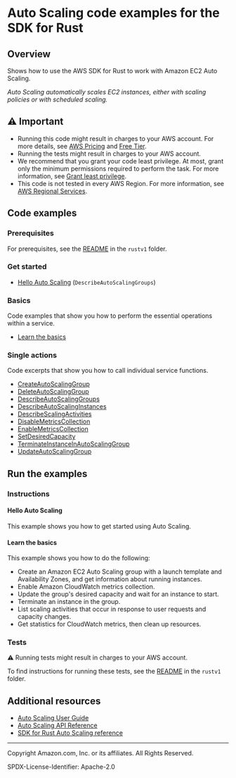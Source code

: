 # Auto Scaling code examples for the SDK for Rust

## Overview

Shows how to use the AWS SDK for Rust to work with Amazon EC2 Auto Scaling.

<!--custom.overview.start-->
<!--custom.overview.end-->

_Auto Scaling automatically scales EC2 instances, either with scaling policies or with scheduled scaling._

## ⚠ Important

* Running this code might result in charges to your AWS account. For more details, see [AWS Pricing](https://aws.amazon.com/pricing/) and [Free Tier](https://aws.amazon.com/free/).
* Running the tests might result in charges to your AWS account.
* We recommend that you grant your code least privilege. At most, grant only the minimum permissions required to perform the task. For more information, see [Grant least privilege](https://docs.aws.amazon.com/IAM/latest/UserGuide/best-practices.html#grant-least-privilege).
* This code is not tested in every AWS Region. For more information, see [AWS Regional Services](https://aws.amazon.com/about-aws/global-infrastructure/regional-product-services).

<!--custom.important.start-->
<!--custom.important.end-->

## Code examples

### Prerequisites

For prerequisites, see the [README](../../README.md#Prerequisites) in the `rustv1` folder.


<!--custom.prerequisites.start-->
<!--custom.prerequisites.end-->

### Get started

- [Hello Auto Scaling](src/bin/list-autoscaling-groups.rs#L22) (`DescribeAutoScalingGroups`)


### Basics

Code examples that show you how to perform the essential operations within a service.

- [Learn the basics](Cargo.toml)


### Single actions

Code excerpts that show you how to call individual service functions.

- [CreateAutoScalingGroup](src/bin/create-autoscaling-group.rs#L30)
- [DeleteAutoScalingGroup](src/bin/delete-autoscaling-group.rs#L30)
- [DescribeAutoScalingGroups](src/bin/list-autoscaling-groups.rs#L22)
- [DescribeAutoScalingInstances](src/scenario.rs#L532)
- [DescribeScalingActivities](src/scenario.rs#L399)
- [DisableMetricsCollection](src/scenario.rs#L617)
- [EnableMetricsCollection](src/scenario.rs#L294)
- [SetDesiredCapacity](src/scenario.rs#L595)
- [TerminateInstanceInAutoScalingGroup](src/scenario.rs#L654)
- [UpdateAutoScalingGroup](src/bin/update-autoscaling-group.rs#L30)


<!--custom.examples.start-->
<!--custom.examples.end-->

## Run the examples

### Instructions


<!--custom.instructions.start-->
<!--custom.instructions.end-->

#### Hello Auto Scaling

This example shows you how to get started using Auto Scaling.


#### Learn the basics

This example shows you how to do the following:

- Create an Amazon EC2 Auto Scaling group with a launch template and Availability Zones, and get information about running instances.
- Enable Amazon CloudWatch metrics collection.
- Update the group's desired capacity and wait for an instance to start.
- Terminate an instance in the group.
- List scaling activities that occur in response to user requests and capacity changes.
- Get statistics for CloudWatch metrics, then clean up resources.

<!--custom.basic_prereqs.auto-scaling_Scenario_GroupsAndInstances.start-->
<!--custom.basic_prereqs.auto-scaling_Scenario_GroupsAndInstances.end-->


<!--custom.basics.auto-scaling_Scenario_GroupsAndInstances.start-->
<!--custom.basics.auto-scaling_Scenario_GroupsAndInstances.end-->


### Tests

⚠ Running tests might result in charges to your AWS account.


To find instructions for running these tests, see the [README](../../README.md#Tests)
in the `rustv1` folder.



<!--custom.tests.start-->
<!--custom.tests.end-->

## Additional resources

- [Auto Scaling User Guide](https://docs.aws.amazon.com/autoscaling/ec2/userguide/what-is-amazon-ec2-auto-scaling.html)
- [Auto Scaling API Reference](https://docs.aws.amazon.com/autoscaling/ec2/APIReference/Welcome.html)
- [SDK for Rust Auto Scaling reference](https://docs.rs/aws-sdk-auto-scaling/latest/aws_sdk_auto-scaling/)

<!--custom.resources.start-->
<!--custom.resources.end-->

---

Copyright Amazon.com, Inc. or its affiliates. All Rights Reserved.

SPDX-License-Identifier: Apache-2.0